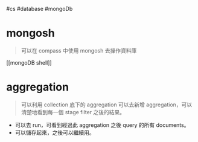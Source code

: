 #cs #database #mongoDb

# mongosh 
> 可以在 compass 中使用 mongosh 去操作資料庫

[[mongoDB  shell]]

# aggregation
> 可以利用 collection 底下的 aggregation 可以去新增 aggregation，可以清楚地看到每一個 stage filter 之後的結果。

- 可以去 run，可看到經過此 aggregation 之後 query 的所有 documents。
- 可以儲存起來，之後可以繼續用。